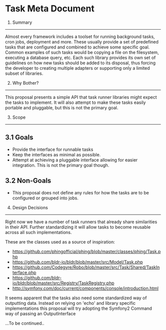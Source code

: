   
Task Meta Document
==========================

1. Summary
----------

Almost every framework includes a toolset for running background tasks, cron jobs, deployment and more.
These usually provide a set of predefined tasks that are configured and combined to achieve some specific goal.
Common examples of such tasks would be copying a file on the filesystem, executing a database query, etc.
Each such library provides its own set of guidelines on how new tasks should be added to its disposal,
thus forcing the developer to creating multiple adapters or supporting only a limited subset of libraries.

2. Why Bother?
--------------

This proposal presents a simple API that task runner libraries might expect the tasks to implement.
It will also attempt to make these tasks easily portable and pluggable, but this is not the primary goal.

3. Scope
--------

## 3.1 Goals

* Provide the interface for runnable tasks
* Keep the interfaces as minimal as possible.
* Attempt at achieving a pluggable interface allowing for easier integration. This is not the primary goal though.

## 3.2 Non-Goals

* This proposal does not define any rules for how the tasks are to be configured or grouped into jobs.

4. Design Decisions
-------------------

Right now we have a number of task runners that already share similarities in their API.
Further standardizing it will allow tasks to become reusable across all such implementations.

These are the classes used as a source of inspiration:

* https://github.com/phingofficial/phing/blob/master/classes/phing/Task.php
* https://github.com/bldr-io/bldr/blob/master/src/Model/Task.php
* https://github.com/Codegyre/Robo/blob/master/src/Task/Shared/TaskInterface.php
* https://github.com/bldr-io/bldr/blob/master/src/Registry/TaskRegistry.php
* http://symfony.com/doc/current/components/console/introduction.html

It seems apparent that the tasks also need some standardized way of outputting data. 
Instead on relying on 'echo' and library specific implementations this proposal will try adopting
the Symfony2 Command way of passing an OutputInterface

...To be continued..
